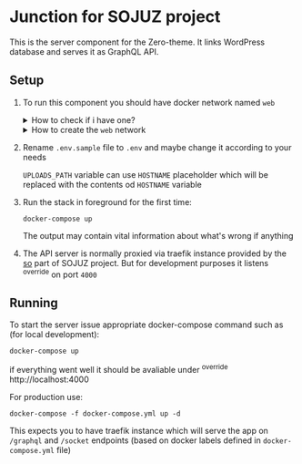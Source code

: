 # Junction for SOJUZ project

This is the server component for the Zero-theme. It links WordPress database and serves it as GraphQL API.

## Setup
 1. To run this component you should have docker network named `web`
    <details>
      <summary>How to check if i have one?</summary>
      <pre>docker network ls | grep web</pre>
      the result should look similar to this:
      <pre>c3f6d40ce98a        web                      bridge              local</pre>
    </details>
    <details>
    <summary>How to create the <code>web</code> network</summary>
    <pre>docker network create web</pre>
    </details>
 2. Rename `.env.sample` file to `.env` and maybe change it according to your needs
    
    `UPLOADS_PATH` variable can use `HOSTNAME` placeholder which will be replaced with the contents od `HOSTNAME` variable
 3. Run the stack in foreground for the first time:
    ```
    docker-compose up
    ```
    The output may contain vital information about what's wrong if anything
 4. The API server is normally proxied via traefik instance provided by the [so](https://github.com/sojuz-project/so) part of SOJUZ project. But for development purposes it listens <sup>override</sup> on port `4000`

## Running
To start the server issue appropriate docker-compose command such as (for local development):
```
docker-compose up
```
if everything went well it should be avaliable under <sup>override</sup> http://localhost:4000

For production use:
```
docker-compose -f docker-compose.yml up -d
```
This expects you to have traefik instance which will serve the app on `/graphql` and `/socket` endpoints (based on docker labels defined in `docker-compose.yml` file) 